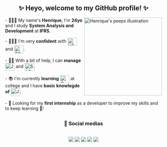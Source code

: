 <div align="center">
  
  ## ✨ Heyo, welcome to my GitHub profile! ✨
  
</div>

<img src="https://assets.website-files.com/5e51c674258ffe10d286d30a/5e535a83d3992372c25556b9_peep-76.svg" min-width="300px" max-width="300px" width="250px" align="right" alt="Henrique's peeps illustration" />

<p align="left">
  - 🙋🏾‍♂️ My name's <strong>Henrique</strong>, I'm <strong>24yo</strong> and I study <strong>System Analysis and Development</strong> at <strong>IFRS</strong>.
</p>

<p align="left">
  - 👨🏾‍💻 I'm very <strong>confident</strong> with
      <img align="center" alt="HTML" height="25" width="30" src="https://cdn.jsdelivr.net/gh/devicons/devicon/icons/html5/html5-plain-wordmark.svg"/> and
      <img align="center" alt="CSS" height="25" width="30" src="https://cdn.jsdelivr.net/gh/devicons/devicon/icons/css3/css3-plain-wordmark.svg" />.
</p>

<p align="left">
  - 👊🏾 With a bit of help, I can <strong>manage</strong>
      <img align="center" alt="JavaScript" height="25" width="30" src="https://cdn.jsdelivr.net/gh/devicons/devicon/icons/javascript/javascript-plain.svg" /> and
      <img align="center" alt="SASS" height="25" width="30" src="https://cdn.jsdelivr.net/gh/devicons/devicon/icons/sass/sass-original.svg" />.
</p>

<p align="left">
  - 📚 I'm currently <strong>learning</strong> 
  <img align="center" alt="C" height="25" width="30" src="https://cdn.jsdelivr.net/gh/devicons/devicon/icons/c/c-plain.svg" /> 
  at college and I have <strong>basic knowlegde of</strong>
  <img align="center" alt="Java" height="25" width="30" src="https://cdn.jsdelivr.net/gh/devicons/devicon/icons/java/java-original.svg" />.
</p>

<p align="left">
  - 🔎 Looking for my <strong>first internship</strong> as a developer to improve my skills and to keep learning 🖤!
</p>

##

<div align="center">
  
  ### 🔗 Social medias
  
</div>
<br>
<div align="center">
  <a href="https://www.linkedin.com/in/hsp/" target="_blank" alt="Meu Linkedin"> <img src="https://img.shields.io/badge/LinkedIn-673ab7?style=for-the-badge&logo=linkedin&logoColor=white" /></a>
  <a href="https://twitter.com/dxthko" target="_blank" alt="Meu Twitter"> <img src="https://img.shields.io/badge/Twitter-522e92?style=for-the-badge&logo=twitter&logoColor=white" /></a>
  <a href="https://www.instagram.com/irythill/" target="_blank" alt="Meu Instagram"> <img src="https://img.shields.io/badge/Instagram-3e236e?style=for-the-badge&logo=instagram&logoColor=white"></a>
  <a href="https://www.facebook.com/eswyr" target="_blank" alt="Meu Facebook"> <img src="https://img.shields.io/badge/Facebook-522e92?style=for-the-badge&logo=facebook&logoColor=white"></a>
  <a href="mailto:h.sp97@hotmail.com" target="_blank" alt="Meu E-mail"> <img src="https://img.shields.io/badge/Microsoft_Outlook-673ab7?style=for-the-badge&logo=microsoft-outlook&logoColor=white"></a>
</div>

